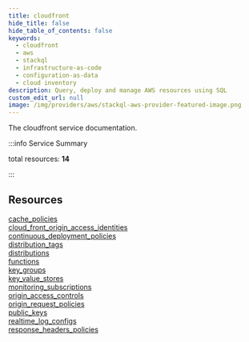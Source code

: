 ```yaml
---
title: cloudfront
hide_title: false
hide_table_of_contents: false
keywords:
  - cloudfront
  - aws
  - stackql
  - infrastructure-as-code
  - configuration-as-data
  - cloud inventory
description: Query, deploy and manage AWS resources using SQL
custom_edit_url: null
image: /img/providers/aws/stackql-aws-provider-featured-image.png
---
```


The cloudfront service documentation.

:::info Service Summary

<div class="row">
<div class="providerDocColumn">
<span>total resources:&nbsp;<b>14</b></span><br />
</div>
</div>

:::

## Resources
<div class="row">
<div class="providerDocColumn">
<a href="/providers/aws/cloudfront/cache_policies/">cache_policies</a><br />
<a href="/providers/aws/cloudfront/cloud_front_origin_access_identities/">cloud_front_origin_access_identities</a><br />
<a href="/providers/aws/cloudfront/continuous_deployment_policies/">continuous_deployment_policies</a><br />
<a href="/providers/aws/cloudfront/distribution_tags/">distribution_tags</a><br />
<a href="/providers/aws/cloudfront/distributions/">distributions</a><br />
<a href="/providers/aws/cloudfront/functions/">functions</a><br />
<a href="/providers/aws/cloudfront/key_groups/">key_groups</a>
</div>
<div class="providerDocColumn">
<a href="/providers/aws/cloudfront/key_value_stores/">key_value_stores</a><br />
<a href="/providers/aws/cloudfront/monitoring_subscriptions/">monitoring_subscriptions</a><br />
<a href="/providers/aws/cloudfront/origin_access_controls/">origin_access_controls</a><br />
<a href="/providers/aws/cloudfront/origin_request_policies/">origin_request_policies</a><br />
<a href="/providers/aws/cloudfront/public_keys/">public_keys</a><br />
<a href="/providers/aws/cloudfront/realtime_log_configs/">realtime_log_configs</a><br />
<a href="/providers/aws/cloudfront/response_headers_policies/">response_headers_policies</a>
</div>
</div>